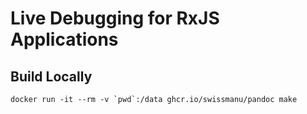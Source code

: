 # Live Debugging for RxJS Applications

## Build Locally

```shell
docker run -it --rm -v `pwd`:/data ghcr.io/swissmanu/pandoc make
```
